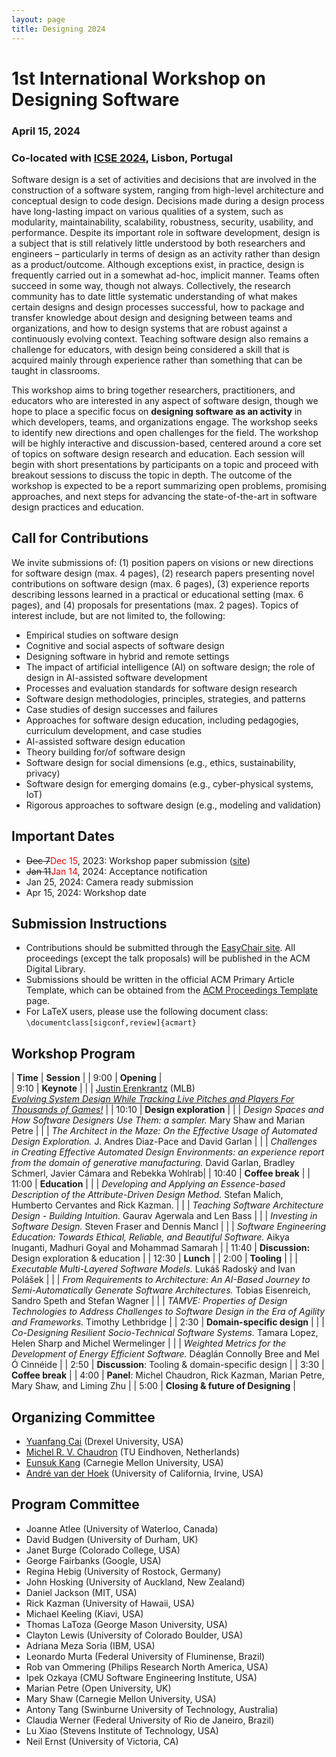 ```yaml
---
layout: page
title: Designing 2024
---
```


# 1st International Workshop on Designing Software
### April 15, 2024
### Co-located with [ICSE 2024](https://conf.researchr.org/home/icse-2024), Lisbon, Portugal 

Software design is a set of activities and decisions that are involved in the construction of a software system, ranging from high-level architecture and conceptual design to code design. Decisions made during a design process have long-lasting impact on various qualities of a system, such as modularity, maintainability, scalability, robustness, security, usability, and performance. Despite its important role in software development, design is a subject that is still relatively little understood by both researchers and engineers – particularly in terms of design as an activity rather than design as a product/outcome. Although exceptions exist, in practice, design is frequently carried out in a somewhat ad-hoc, implicit manner. Teams often succeed in some way, though not always. Collectively, the research community has to date little systematic understanding of what makes certain designs and design processes successful, how to package and transfer knowledge about design and designing between teams and organizations, and how to design systems that are robust against a continuously evolving context. Teaching software design also remains a challenge for educators, with design being considered a skill that is acquired mainly through experience rather than something that can be taught in classrooms. 

This workshop aims to bring together researchers, practitioners, and educators who are interested in any aspect of software design, though we hope to place a specific focus on **designing software as an activity** in which developers, teams, and organizations engage. The workshop seeks to identify new directions and open challenges for the field. The workshop will be highly interactive and discussion-based, centered around a core set of topics on software design research and education. Each session will begin with short presentations by participants on a topic and proceed with breakout sessions to discuss the topic in depth. The outcome of the workshop is expected to be a report summarizing open problems, promising approaches, and next steps for advancing the state-of-the-art in software design practices and education.

## Call for Contributions

We invite submissions of: (1) position papers on visions or new directions for software design (max. 4 pages), (2) research papers presenting novel contributions on software design (max. 6 pages), (3) experience reports describing lessons learned in a practical or educational setting (max. 6 pages), and (4) proposals for presentations (max. 2 pages). Topics of interest include, but are not limited to, the following:
- Empirical studies on software design
- Cognitive and social aspects of software design
- Designing software in hybrid and remote settings
- The impact of artificial intelligence (AI) on software design; the role of design in AI-assisted software development
- Processes and evaluation standards for software design research
- Software design methodologies, principles, strategies, and patterns
- Case studies of design successes and failures
- Approaches for software design education, including pedagogies, curriculum development, and case studies
- AI-assisted software design education
- Theory building for/of software design
- Software design for social dimensions (e.g., ethics, sustainability, privacy)
- Software design for emerging domains (e.g., cyber-physical systems, IoT)
- Rigorous approaches to software design (e.g., modeling and validation)

## Important Dates

- <span style="text-decoration:line-through">Dec 7</span><span style="color:red">Dec 15</span>, 2023: Workshop paper submission ([site](https://easychair.org/conferences/?conf=designing2024))
- <span style="text-decoration:line-through">Jan 11</span><span style="color:red">Jan 14</span>, 2024: Acceptance notification
- Jan 25, 2024: Camera ready submission
- Apr 15, 2024: Workshop date

## Submission Instructions

- Contributions should be submitted through the [EasyChair site](https://easychair.org/conferences/?conf=designing2024). All proceedings (except the talk proposals) will be published in the ACM Digital Library.
- Submissions should be written in the official ACM Primary Article Template, which can be obtained from the [ACM Proceedings Template](https://www.acm.org/publications/proceedings-template) page.
- For LaTeX users, please use the following document class:
```\documentclass[sigconf,review]{acmart}```

## Workshop Program

| **Time** | **Session** | 
| 9:00 | **Opening** |  
| 9:10 | **Keynote** | 
| | [Justin Erenkrantz](https://www.erenkrantz.com/) (MLB) <br> [_Evolving System Design While Tracking Live Pitches and Players For Thousands of Games!_](https://conf.researchr.org/details/icse-2024/designing-2024-papers/3/Evolving-System-Design-While-Tracking-Live-Pitches-and-Players-For-Thousands-of-Games) |
| 10:10 | **Design exploration** | 
| | _Design Spaces and How Software Designers Use Them: a sampler._ Mary Shaw and Marian Petre |
| | _The Architect in the Maze: On the Effective Usage of Automated Design Exploration._ J. Andres Diaz-Pace and David Garlan |
| | _Challenges in Creating Effective Automated Design Environments: an experience report from the domain of generative manufacturing._ David Garlan, Bradley Schmerl, Javier Cámara and Rebekka Wohlrab|
| 10:40 | **Coffee break** |
| 11:00 | **Education** |
| | _Developing and Applying an Essence-based Description of the Attribute-Driven Design Method._ Stefan Malich, Humberto Cervantes and Rick Kazman. | 
| | _Teaching Software Architecture Design - Building Intuition._ Gaurav Agerwala and Len Bass |
| | _Investing in Software Design._ Steven Fraser and Dennis Mancl |
| | _Software Engineering Education: Towards Ethical, Reliable, and Beautiful Software._ Aikya Inuganti, Madhuri Goyal and Mohammad Samarah |
| 11:40 | **Discussion:** Design exploration & education |
| 12:30 | **Lunch** |
| 2:00 | **Tooling** |
| | _Executable Multi-Layered Software Models._ Lukáš Radoský and Ivan Polášek |
| | _From Requirements to Architecture: An AI-Based Journey to Semi-Automatically Generate Software Architectures._ Tobias Eisenreich, Sandro Speth and Stefan Wagner |
| | _TAMVE: Properties of Design Technologies to Address Challenges to Software Design in the Era of Agility and Frameworks._ Timothy Lethbridge |
| 2:30 | **Domain-specific design** |
| | _Co-Designing Resilient Socio-Technical Software Systems._ Tamara Lopez, Helen Sharp and Michel Wermelinger |
| | _Weighted Metrics for the Development of Energy Efficient Software._ Déaglán Connolly Bree and Mel Ó Cinnéide |
| 2:50 | **Discussion**: Tooling & domain-specific design |
| 3:30 | **Coffee break** |
| 4:00 | **Panel**: Michel Chaudron, Rick Kazman, Marian Petre, Mary Shaw, and Liming Zhu |
| 5:00 | **Closing & future of Designing** |

## Organizing Committee

- [Yuanfang Cai](https://www.cs.drexel.edu/~yfcai/) (Drexel University, USA)
- [Michel R. V. Chaudron](https://research.tue.nl/en/persons/michel-rv-chaudron) (TU Eindhoven, Netherlands)
- [Eunsuk Kang](https://eskang.github.io/) (Carnegie Mellon University, USA)
- [André van der Hoek](https://www.ics.uci.edu/~andre/) (University of California, Irvine, USA)

## Program Committee

- Joanne Atlee (University of Waterloo, Canada)
- David Budgen (University of Durham, UK)			
- Janet Burge (Colorado College, USA)
- George Fairbanks (Google, USA)
- Regina Hebig (University of Rostock, Germany)
- John Hosking (University of Auckland, New Zealand)
- Daniel Jackson (MIT, USA)
- Rick Kazman (University of Hawaii, USA)
- Michael Keeling (Kiavi, USA)
- Thomas LaToza (George Mason University, USA)
- Clayton Lewis (University of Colorado Boulder, USA)
- Adriana Meza Soria (IBM, USA)
- Leonardo Murta (Federal University of Fluminense, Brazil)
- Rob van Ommering (Philips Research North America, USA)
- Ipek Ozkaya (CMU Software Engineering Institute, USA)
- Marian Petre (Open University, UK)
- Mary Shaw (Carnegie Mellon University, USA)
- Antony Tang (Swinburne University of Technology, Australia)
- Claudia Werner (Federal University of Rio de Janeiro, Brazil)
- Lu Xiao (Stevens Institute of Technology, USA)
- Neil Ernst (University of Victoria, CA)
